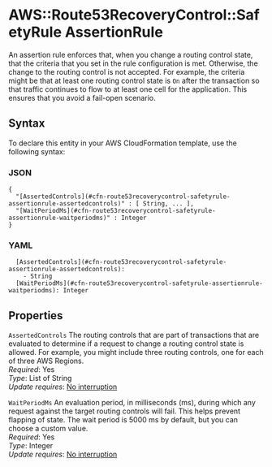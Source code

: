 # AWS::Route53RecoveryControl::SafetyRule AssertionRule<a name="aws-properties-route53recoverycontrol-safetyrule-assertionrule"></a>

An assertion rule enforces that, when you change a routing control state, that the criteria that you set in the rule configuration is met\. Otherwise, the change to the routing control is not accepted\. For example, the criteria might be that at least one routing control state is `On` after the transaction so that traffic continues to flow to at least one cell for the application\. This ensures that you avoid a fail\-open scenario\.

## Syntax<a name="aws-properties-route53recoverycontrol-safetyrule-assertionrule-syntax"></a>

To declare this entity in your AWS CloudFormation template, use the following syntax:

### JSON<a name="aws-properties-route53recoverycontrol-safetyrule-assertionrule-syntax.json"></a>

```
{
  "[AssertedControls](#cfn-route53recoverycontrol-safetyrule-assertionrule-assertedcontrols)" : [ String, ... ],
  "[WaitPeriodMs](#cfn-route53recoverycontrol-safetyrule-assertionrule-waitperiodms)" : Integer
}
```

### YAML<a name="aws-properties-route53recoverycontrol-safetyrule-assertionrule-syntax.yaml"></a>

```
  [AssertedControls](#cfn-route53recoverycontrol-safetyrule-assertionrule-assertedcontrols): 
    - String
  [WaitPeriodMs](#cfn-route53recoverycontrol-safetyrule-assertionrule-waitperiodms): Integer
```

## Properties<a name="aws-properties-route53recoverycontrol-safetyrule-assertionrule-properties"></a>

`AssertedControls`  <a name="cfn-route53recoverycontrol-safetyrule-assertionrule-assertedcontrols"></a>
The routing controls that are part of transactions that are evaluated to determine if a request to change a routing control state is allowed\. For example, you might include three routing controls, one for each of three AWS Regions\.  
*Required*: Yes  
*Type*: List of String  
*Update requires*: [No interruption](https://docs.aws.amazon.com/AWSCloudFormation/latest/UserGuide/using-cfn-updating-stacks-update-behaviors.html#update-no-interrupt)

`WaitPeriodMs`  <a name="cfn-route53recoverycontrol-safetyrule-assertionrule-waitperiodms"></a>
An evaluation period, in milliseconds \(ms\), during which any request against the target routing controls will fail\. This helps prevent flapping of state\. The wait period is 5000 ms by default, but you can choose a custom value\.  
*Required*: Yes  
*Type*: Integer  
*Update requires*: [No interruption](https://docs.aws.amazon.com/AWSCloudFormation/latest/UserGuide/using-cfn-updating-stacks-update-behaviors.html#update-no-interrupt)